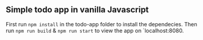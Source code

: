 ## Simple todo app in vanilla Javascript

First run `npm install` in the todo-app folder to install the dependecies.
Then run `npm run build` & `npm run start` to view the app on `localhost:8080.
